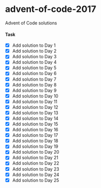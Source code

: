 # advent-of-code-2017
Advent of Code solutions

#### Task
- [x] Add solution to Day 1
- [x] Add solution to Day 2
- [x] Add solution to Day 3
- [x] Add solution to Day 4
- [x] Add solution to Day 5
- [x] Add solution to Day 6
- [x] Add solution to Day 7
- [x] Add solution to Day 8
- [x] Add solution to Day 9
- [x] Add solution to Day 10
- [x] Add solution to Day 11
- [x] Add solution to Day 12
- [x] Add solution to Day 13
- [x] Add solution to Day 14
- [x] Add solution to Day 15
- [x] Add solution to Day 16
- [x] Add solution to Day 17
- [x] Add solution to Day 18
- [x] Add solution to Day 19
- [x] Add solution to Day 20
- [x] Add solution to Day 21
- [x] Add solution to Day 22
- [x] Add solution to Day 23
- [x] Add solution to Day 24
- [x] Add solution to Day 25